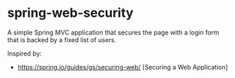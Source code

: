 # spring-web-security
A simple Spring MVC application that secures the page with a login form that is backed by a fixed list of users.

Inspired by:

* https://spring.io/guides/gs/securing-web/ [Securing a Web Application]


